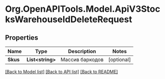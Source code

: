 # Org.OpenAPITools.Model.ApiV3StocksWarehouseIdDeleteRequest

## Properties

Name | Type | Description | Notes
------------ | ------------- | ------------- | -------------
**Skus** | **List&lt;string&gt;** | Массив баркодов | [optional] 

[[Back to Model list]](../README.md#documentation-for-models) [[Back to API list]](../README.md#documentation-for-api-endpoints) [[Back to README]](../README.md)

